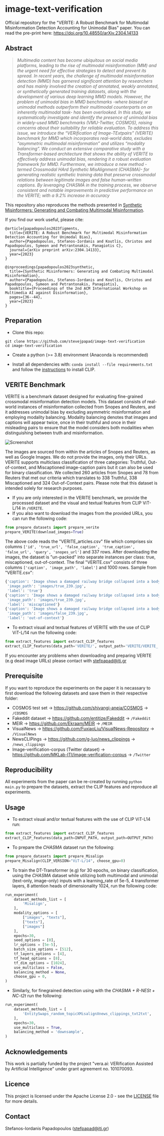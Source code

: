# image-text-verification

Official repository for the "VERITE: A Robust Benchmark for Multimodal Misinformation Detection Accounting for Unimodal Bias" paper. You can read the pre-print here: https://doi.org/10.48550/arXiv.2304.14133

## Abstract
>*Multimedia content has become ubiquitous on social media platforms, leading to the rise of multimodal misinformation (MM) and the urgent need for effective strategies to detect and prevent its spread. In recent years, the challenge of multimodal misinformation detection (MMD) has garnered significant attention by researchers and has mainly involved the creation of annotated, weakly annotated, or synthetically generated training datasets, along with the development of various deep learning MMD models. However, the problem of unimodal bias in MMD benchmarks -where biased or unimodal methods outperform their multimodal counterparts on an inherently multimodal task- has been overlooked. In this study, we systematically investigate and identify the presence of unimodal bias in widely-used MMD benchmarks (VMU-Twitter, COSMOS), raising concerns about their suitability for reliable evaluation. To address this issue, we introduce the “VERification of Image-TExtpairs” (VERITE) benchmark for MMD which incorporates real-world data, excludes “asymmetric multimodal misinformation” and utilizes “modality balancing”. We conduct an extensive comparative study with a Transformer-based architecture that shows the ability of VERITE to effectively address unimodal bias, rendering it a robust evaluation framework for MMD. Furthermore, we introduce a new method -termed Crossmodal HArd Synthetic MisAlignment (CHASMA)- for generating realistic synthetic training data that preserve crossmodal relations between legitimate images and false human-written captions. By leveraging CHASMA in the training process, we observe consistent and notable improvements in predictive performance on the VERITE; with a 9.2% increase in accuracy*

This repository also reproduces the methods presented in [Synthetic Misinformers: Generating and Combating Multimodal Misinformation](https://dl.acm.org/doi/fullHtml/10.1145/3592572.3592842).

If you find our work useful, please cite:
```
@article{papadopoulos2023figments,
  title={VERITE: A Robust Benchmark for Multimodal Misinformation Detection Accounting for Unimodal Bias},
  author={Papadopoulos, Stefanos-Iordanis and Koutlis, Christos and Papadopoulos, Symeon and Petrantonakis, Panagiotis C},
  journal={arXiv preprint arXiv:2304.14133},
  year={2023}
}

@inproceedings{papadopoulos2023synthetic,
  title={Synthetic Misinformers: Generating and Combating Multimodal Misinformation},
  author={Papadopoulos, Stefanos-Iordanis and Koutlis, Christos and Papadopoulos, Symeon and Petrantonakis, Panagiotis},
  booktitle={Proceedings of the 2nd ACM International Workshop on Multimedia AI against Disinformation},
  pages={36--44},
  year={2023}
}
```

## Preparation

- Clone this repo: 
```
git clone https://github.com/stevejpapad/image-text-verification
cd image-text-verification
```

- Create a python (>= 3.8) environment (Anaconda is recommended) 

- Install all dependencies with: `conda install --file requirements.txt` and follow the [instructions](https://github.com/openai/CLIP) to install CLIP.

## VERITE Benchmark

VERITE is a benchmark dataset designed for evaluating fine-grained crossmodal misinformation detection models. This dataset consists of real-world instances of misinformation collected from Snopes and Reuters, and it addresses unimodal bias by excluding asymmetric misinformation and employing modality balancing. Modality balancing denotes that images and captions will appear twice, once in their truthful and once in their misleading pairs to ensure that the model considers both modalities when distinguishing between truth and misinformation.

![Screenshot](VERITE/verite.png)

The images are sourced from within the articles of Snopes and Reuters, as well as Google Images. We do not provide the images, only their URLs. 
VERITE supports multiclass classification of three categories: Truthful, Out-of-context, and Miscaptioned image-caption pairs but it can also be used for binary classification. 
We collected 260 articles from Snopes and 78 from Reuters that met our criteria which translates to 338 Truthful, 338 Miscaptioned and 324 Out-of-Context pairs. 
Please note that this dataset is intended solely for research purposes.

- If you are only interested in the VERITE benchmark, we provide the processed dataset and the visual and textual features from CLIP ViT-L/14 in `/VERITE`. 
- If you also want to download the images from the provided URLs, you can run the following code:
```python
from prepare_datasets import prepare_verite
prepare_VERITE(download_images=True)
```
The above code reads the "VERITE_articles.csv" file which comprises six columns `['id', 'true_url', 'false_caption', 'true_caption', 'false_url', 'query', 'snopes_url']` and 337 rows. 
After downloading the images, the dataset is "un-packed" into separate instances per class: true, miscaptioned, out-of-context. 
The final "VERITE.csv" consists of three columns `['caption', 'image_path', 'label']` and 1000 rows. 
Sample from "VERITE.csv":
```python
{'caption': 'Image shows a damaged railway bridge collapsed into a body of water in June 2020 in Murmansk, Russia.',
 'image_path': 'images/true_239.jpg',
 'label': 'true'}
{'caption': 'Image shows a damaged railway bridge collapsed into a body of water in 2022 during the Russia-Ukraine war.',
 'image_path': 'images/true_239.jpg',
 'label': 'miscaptioned'}
{'caption': 'Image shows a damaged railway bridge collapsed into a body of water in June 2020 in Murmansk, Russia.',
 'image_path': 'images/false_239.jpg',
 'label': 'out-of-context'}
```

- To extract visual and textual features of VERITE with the use of CLIP ViT-L/14 run the following code: 
```python
from extract_features import extract_CLIP_features
extract_CLIP_features(data_path='VERITE/', output_path='VERITE/VERITE_')
```

If you encounter any problems when downloading and preparing VERITE (e.g dead image URLs) please contact with stefpapad@iti.gr

## Prerequisite
If you want to reproduce the experiments on the paper it is necassary to first download the following datasets and save them in their respective folder: 
- COSMOS test set -> https://github.com/shivangi-aneja/COSMOS -> `/COSMOS`
- Fakeddit dataset -> https://github.com/entitize/Fakeddit -> `/Fakeddit`
- MEIR -> https://github.com/Ekraam/MEIR -> `/MEIR`
- VisualNews -> https://github.com/FuxiaoLiu/VisualNews-Repository -> `/VisualNews`
- NewsCLIPings -> https://github.com/g-luo/news_clippings -> `/news_clippings`
- Image-verification-corpus (Twitter dataset) -> https://github.com/MKLab-ITI/image-verification-corpus -> `/Twitter`

## Reproducibility
All experiments from the paper can be re-created by running 
```python main.py``` 
to prepare the datasets, extract the CLIP features and reproduce all experiments. 

## Usage
- To extract visual and/or textual features with the use of CLIP ViT-L14 run:
```python
from extract_features import extract_CLIP_features
extract_CLIP_features(data_path=INPUT_PATH, output_path=OUTPUT_PATH) 
```

- To prepare the *CHASMA* dataset run the following: 
```python
from prepare_datasets import prepare_Misalign
prepare_Misalign(CLIP_VERSION="ViT-L/14", choose_gpu=0)
```

- To train the DT-Transformer (e.g) for 30 epochs, on binary classification, using the *CHASMA* dataset while utilizing both multimodal and unimodal (text-only, image-only) inputs with a learning_rate of 5e-5, 4 transformer layers, 8 attention heads of dimensionality 1024, run the following code: 
```python
run_experiment(
    dataset_methods_list = [
        'Misalign', 
    ],
    modality_options = [
        ["images", "texts"],
        ["texts"], 
        ["images"]
    ],
    epochs=30,
    seed_options = [0],
    lr_options = [5e-5],
    batch_size_options = [512],
    tf_layers_options = [4],
    tf_head_options = [8],
    tf_dim_options = [1024],
    use_multiclass = False, 
    balancing_method = None,
    choose_gpu = 0, 
)
```

- Similarly, for finegrained detection using with the *CHASMA + R-NESt + NC-t2t* run the following: 
```python
run_experiment(
    dataset_methods_list = [
        'EntitySwaps_random_topicXMisalignXnews_clippings_txt2txt',
    ],
    epochs=30,
    use_multiclass = True,
    balancing_method = 'downsample',
)
```

## Acknowledgements
This work is partially funded by the project "vera.ai: VERification Assisted by Artificial Intelligence" under grant agreement no. 101070093.

## Licence
This project is licensed under the Apache License 2.0 - see the [LICENSE](https://github.com/stevejpapad/image-text-verification/blob/master/LICENSE) file for more details.

## Contact
Stefanos-Iordanis Papadopoulos (stefpapad@iti.gr)
